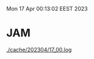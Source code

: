 Mon 17 Apr 00:13:02 EEST 2023
# JAM
<a href='./cache/202304/17_00.log'>./cache/202304/17_00.log</a>
